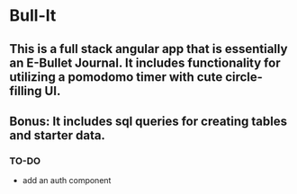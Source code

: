 # Bull-It

## This is a full stack angular app that is essentially an E-Bullet Journal. It includes functionality for utilizing a pomodomo timer with cute circle-filling UI. 
## Bonus: It includes sql queries for creating tables and starter data.

### TO-DO ###
- add an auth component
